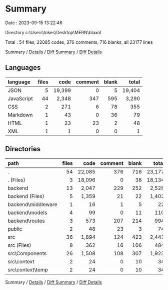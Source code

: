 # Summary

Date : 2023-09-15 13:22:46

Directory c:\\Users\\lokes\\Desktop\\MERN\\blaxol

Total : 54 files,  22085 codes, 376 comments, 716 blanks, all 23177 lines

Summary / [Details](details.md) / [Diff Summary](diff.md) / [Diff Details](diff-details.md)

## Languages
| language | files | code | comment | blank | total |
| :--- | ---: | ---: | ---: | ---: | ---: |
| JSON | 5 | 19,399 | 0 | 5 | 19,404 |
| JavaScript | 44 | 2,348 | 347 | 595 | 3,290 |
| CSS | 2 | 271 | 6 | 78 | 355 |
| Markdown | 1 | 43 | 0 | 36 | 79 |
| HTML | 1 | 23 | 23 | 2 | 48 |
| XML | 1 | 1 | 0 | 0 | 1 |

## Directories
| path | files | code | comment | blank | total |
| :--- | ---: | ---: | ---: | ---: | ---: |
| . | 54 | 22,085 | 376 | 716 | 23,177 |
| . (Files) | 3 | 18,096 | 0 | 38 | 18,134 |
| backend | 13 | 2,047 | 229 | 252 | 2,528 |
| backend (Files) | 5 | 1,359 | 21 | 22 | 1,402 |
| backend\\middleware | 1 | 16 | 1 | 5 | 22 |
| backend\\models | 4 | 99 | 0 | 11 | 110 |
| backend\\routes | 3 | 573 | 207 | 214 | 994 |
| public | 2 | 48 | 23 | 3 | 74 |
| src | 36 | 1,894 | 124 | 423 | 2,441 |
| src (Files) | 8 | 362 | 16 | 106 | 484 |
| src\\Components | 26 | 1,508 | 108 | 307 | 1,923 |
| src\\context | 2 | 24 | 0 | 10 | 34 |
| src\\context\\temp | 2 | 24 | 0 | 10 | 34 |

Summary / [Details](details.md) / [Diff Summary](diff.md) / [Diff Details](diff-details.md)